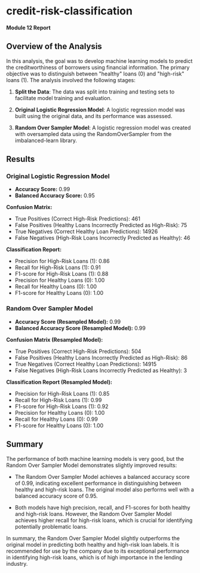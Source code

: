 # credit-risk-classification


**Module 12 Report**

## Overview of the Analysis

In this analysis, the goal was to develop machine learning models to predict the creditworthiness of borrowers using financial information. The primary objective was to distinguish between "healthy" loans (0) and "high-risk" loans (1). The analysis involved the following stages:

1. **Split the Data**: The data was split into training and testing sets to facilitate model training and evaluation.

2. **Original Logistic Regression Model**: A logistic regression model was built using the original data, and its performance was assessed.

3. **Random Over Sampler Model**: A logistic regression model was created with oversampled data using the RandomOverSampler from the imbalanced-learn library.

## Results

### Original Logistic Regression Model

- **Accuracy Score:** 0.99
- **Balanced Accuracy Score:** 0.95

**Confusion Matrix:**
- True Positives (Correct High-Risk Predictions): 461
- False Positives (Healthy Loans Incorrectly Predicted as High-Risk): 75
- True Negatives (Correct Healthy Loan Predictions): 14926
- False Negatives (High-Risk Loans Incorrectly Predicted as Healthy): 46

**Classification Report:**
- Precision for High-Risk Loans (1): 0.86
- Recall for High-Risk Loans (1): 0.91
- F1-score for High-Risk Loans (1): 0.88
- Precision for Healthy Loans (0): 1.00
- Recall for Healthy Loans (0): 1.00
- F1-score for Healthy Loans (0): 1.00

### Random Over Sampler Model

- **Accuracy Score (Resampled Model):** 0.99
- **Balanced Accuracy Score (Resampled Model):** 0.99

**Confusion Matrix (Resampled Model):**
- True Positives (Correct High-Risk Predictions): 504
- False Positives (Healthy Loans Incorrectly Predicted as High-Risk): 86
- True Negatives (Correct Healthy Loan Predictions): 14915
- False Negatives (High-Risk Loans Incorrectly Predicted as Healthy): 3

**Classification Report (Resampled Model):**
- Precision for High-Risk Loans (1): 0.85
- Recall for High-Risk Loans (1): 0.99
- F1-score for High-Risk Loans (1): 0.92
- Precision for Healthy Loans (0): 1.00
- Recall for Healthy Loans (0): 0.99
- F1-score for Healthy Loans (0): 1.00

## Summary

The performance of both machine learning models is very good, but the Random Over Sampler Model demonstrates slightly improved results:

- The Random Over Sampler Model achieves a balanced accuracy score of 0.99, indicating excellent performance in distinguishing between healthy and high-risk loans. The original model also performs well with a balanced accuracy score of 0.95.

- Both models have high precision, recall, and F1-scores for both healthy and high-risk loans. However, the Random Over Sampler Model achieves higher recall for high-risk loans, which is crucial for identifying potentially problematic loans.

In summary, the Random Over Sampler Model slightly outperforms the original model in predicting both healthy and high-risk loan labels. It is recommended for use by the company due to its exceptional performance in identifying high-risk loans, which is of high importance in the lending industry.